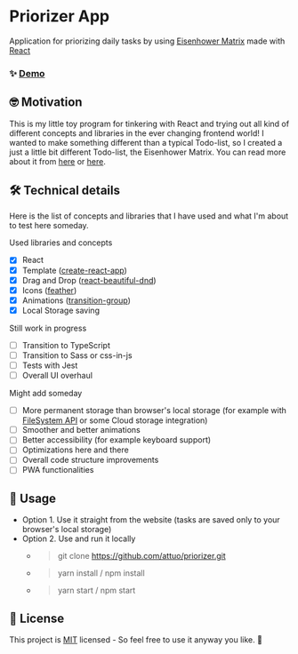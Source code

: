 # Priorizer App

Application for priorizing daily tasks by using [Eisenhower Matrix](https://en.wikipedia.org/wiki/Time_management#The_Eisenhower_Method) made with [React](https://reactjs.org/)
 ### ✨ [Demo](https://www.attuo.github.io/priorizer)
  
## 🤓 Motivation

This is my little toy program for tinkering with React and trying out all kind of different concepts and libraries in the ever changing frontend world! I wanted to make something different than a typical Todo-list, so I created a just a little bit different Todo-list, the Eisenhower Matrix. You can read more about it from [here](https://en.wikipedia.org/wiki/Time_management#The_Eisenhower_Method) or [here](https://todoist.com/productivity-methods/eisenhower-matrix). 

## 🛠️ Technical details

Here is the list of concepts and libraries that I have used and what I'm about to test here someday.

Used libraries and concepts
- [X] React
- [X] Template ([create-react-app](https://github.com/facebook/create-react-app))
- [X] Drag and Drop ([react-beautiful-dnd](https://github.com/atlassian/react-beautiful-dnd))
- [X] Icons ([feather](https://github.com/feathericons/react-feather))
- [X] Animations ([transition-group](https://reactcommunity.org/react-transition-group/))
- [X] Local Storage saving

Still work in progress
- [ ] Transition to TypeScript
- [ ] Transition to Sass or css-in-js
- [ ] Tests with Jest
- [ ] Overall UI overhaul

Might add someday
- [ ] More permanent storage than browser's local storage (for example with [FileSystem API](https://developer.mozilla.org/en-US/docs/Web/API/FileSystem) or some Cloud storage integration)
- [ ] Smoother and better animations
- [ ] Better accessibility (for example keyboard support)
- [ ] Optimizations here and there
- [ ] Overall code structure improvements
- [ ] PWA functionalities

## 🚀 Usage

*  Option 1. Use it straight from the website (tasks are saved only to your browser's local storage)
*  Option 2. Use and run it locally
   *  > git clone https://github.com/attuo/priorizer.git
   *  > yarn install / npm install
   *  > yarn start / npm start

## 📝 License
This project is [MIT](https://choosealicense.com/licenses/mit/) licensed - So feel free to use it anyway you like. 🙂
